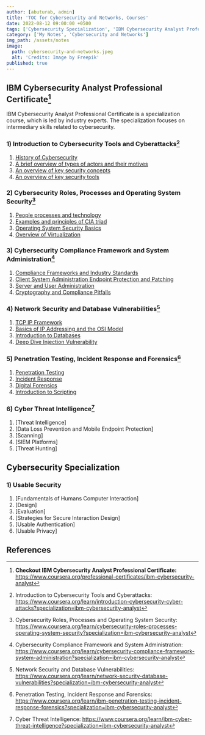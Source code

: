 ```yaml
---
author: [abuturab, admin]
title: 'TOC for Cybersecurity and Networks, Courses'
date: 2022-08-12 09:00:00 +0500
tags: ['Cybersecurity Specialization', 'IBM Cybersecurity Analyst Professional Certificate', 'Courses TOC']
category: ['My Notes', 'Cybersecurity and Networks']
img_path: /assets/notes
image:
  path: cybersecurity-and-networks.jpeg
  alt: 'Credits: Image by Freepik'
published: true
---
```


## **IBM Cybersecurity Analyst Professional Certificate[^1]**

IBM Cybersecurity Analyst Professional Certificate is a specialization course, which is led by industry experts. The specialization focuses on intermediary skills related to cybersecurity.

### **1) Introduction to Cybersecurity Tools and Cyberattacks[^2]**

1. [History of Cybersecurity](/posts/history-of-cybersecurity)
2. [A brief overview of types of actors and their motives](/posts/a-brief-overview-of-types-of-actors-and-their-motives)
3. [An overview of key security concepts](/posts/an-overview-of-key-security-concepts)
4. [An overview of key security tools](/posts/an-overview-of-key-security-tools)

### **2) Cybersecurity Roles, Processes and Operating System Security[^3]**

1. [People processes and technology](/posts/people-processes-and-technology)
2. [Examples and principles of CIA triad](/posts/examples-and-principles-of-cia-triad)
3. [Operating System Security Basics](/posts/operating-system-security-basics)
4. [Overview of Virtualization](/posts/overview-of-virtualization)

### **3) Cybersecurity Compliance Framework and System Administration[^4]**

1. [Compliance Frameworks and Industry Standards](/posts/compliance-frameworks-and-industry-standards)
2. [Client System Administration Endpoint Protection and Patching](/posts/client-system-administration-endpoint-protection-and-patching)
3. [Server and User Administration](/posts/server-and-user-administration)
4. [Cryptography and Compliance Pitfalls](/posts/cryptography-and-compliance-pitfalls)

### **4) Network Security and Database Vulnerabilities[^5]**

1. [TCP IP Framework](/posts/tcp-ip-framework)
2. [Basics of IP Addressing and the OSI Model](/posts/basics-of-ip-addressing-and-the-osi-model)
3. [Introduction to Databases](/posts/introduction-to-databases)
4. [Deep Dive Injection Vulnerability](/posts/deep-dive-injection-vulnerability)

### **5) Penetration Testing, Incident Response and Forensics[^6]**

1. [Penetration Testing](/posts/penetration-testing)
2. [Incident Response](/posts/incident-response)
3. [Digital Forensics](/posts/digital-forensics)
4. [Introduction to Scripting](/posts/introduction-to-scripting)

### **6) Cyber Threat Intelligence[^7]**

1. [Threat Intelligence]
2. [Data Loss Prevention and Mobile Endpoint Protection]
3. [Scanning]
4. [SIEM Platforms]
5. [Threat Hunting]

## **Cybersecurity Specialization**

### **1) Usable Security**

1. [Fundamentals of Humans Computer Interaction]
2. [Design]
3. [Evaluation]
4. [Strategies for Secure Interaction Design]
5. [Usable Authentication]
6. [Usable Privacy]

## References

[^1]: **Checkout IBM Cybersecurity Analyst Professional Certificate:** <https://www.coursera.org/professional-certificates/ibm-cybersecurity-analyst>
[^2]: Introduction to Cybersecurity Tools and Cyberattacks: <https://www.coursera.org/learn/introduction-cybersecurity-cyber-attacks?specialization=ibm-cybersecurity-analyst>
[^3]: Cybersecurity Roles, Processes and Operating System Security: <https://www.coursera.org/learn/cybersecurity-roles-processes-operating-system-security?specialization=ibm-cybersecurity-analyst>
[^4]: Cybersecurity Compliance Framework and System Administration: <https://www.coursera.org/learn/cybersecurity-compliance-framework-system-administration?specialization=ibm-cybersecurity-analyst>
[^5]: Network Security and Database Vulnerabilities: <https://www.coursera.org/learn/network-security-database-vulnerabilities?specialization=ibm-cybersecurity-analyst>
[^6]: Penetration Testing, Incident Response and Forensics: <https://www.coursera.org/learn/ibm-penetration-testing-incident-response-forensics?specialization=ibm-cybersecurity-analyst>
[^7]: Cyber Threat Intelligence: <https://www.coursera.org/learn/ibm-cyber-threat-intelligence?specialization=ibm-cybersecurity-analyst>
